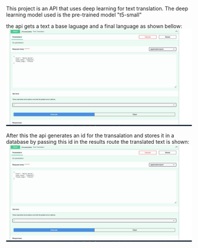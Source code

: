   
  This project is an API that uses deep learning for text translation.
The deep learning model used is the pre-trained model "t5-small" 

the api gets a text a base laguage and a final language as shown bellow:
![alt text](image.png)

  After this the api generates an id for the transalation and stores it in a database
by passing this id in the results route the translated text is shown:
![alt text](image-1.png)